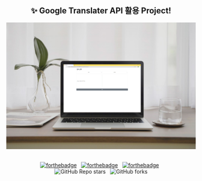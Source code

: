 <h2 align="center">
  ✨ Google Translater API 활용 Project!<br/>
</h2>
<div align="center">
  <img alt="Demo" src="./src/page.jpg" />
</div>

<br/>

<center>

[![forthebadge](https://forthebadge.com/images/badges/built-with-love.svg)](https://forthebadge.com) &nbsp;
[![forthebadge](https://forthebadge.com/images/badges/made-with-javascript.svg)](https://forthebadge.com) &nbsp;
[![forthebadge](https://forthebadge.com/images/badges/open-source.svg)](https://forthebadge.com) &nbsp;
<br/>
![GitHub Repo stars](https://img.shields.io/github/stars/wkdtldn/GoogleTranslaterApplication?color=red&logo=github&style=for-the-badge) &nbsp;
![GitHub forks](https://img.shields.io/github/forks/wkdtldn/GoogleTranslaterApplication?color=red&logo=github&style=for-the-badge)

</center>